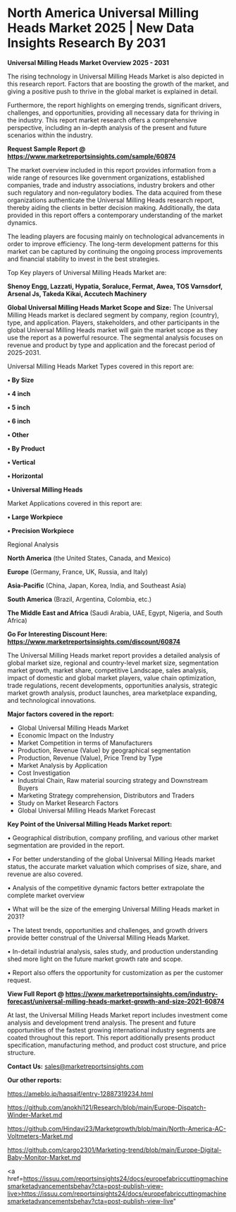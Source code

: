 # North America Universal Milling Heads Market 2025 | New Data Insights Research By 2031

<Strong> Universal Milling Heads Market Overview 2025 - 2031</strong>

The rising technology in Universal Milling Heads Market is also depicted in this research report. Factors that are boosting the growth of the market, and giving a positive push to thrive in the global market is explained in detail.

Furthermore, the report highlights on emerging trends, significant drivers, challenges, and opportunities, providing all necessary data for thriving in the industry. This report market research offers a comprehensive perspective, including an in-depth analysis of the present and future scenarios within the industry.

<strong>Request Sample Report @ <a href=https://www.marketreportsinsights.com/sample/60874>https://www.marketreportsinsights.com/sample/60874</a></strong>

The market overview included in this report provides information from a wide range of resources like government organizations, established companies, trade and industry associations, industry brokers and other such regulatory and non-regulatory bodies. The data acquired from these organizations authenticate the Universal Milling Heads research report, thereby aiding the clients in better decision making. Additionally, the data provided in this report offers a contemporary understanding of the market dynamics.

The leading players are focusing mainly on technological advancements in order to improve efficiency. The long-term development patterns for this market can be captured by continuing the ongoing process improvements and financial stability to invest in the best strategies.

Top Key players of Universal Milling Heads Market are:

<strong>Shenoy Engg, Lazzati, Hypatia, Soraluce, Fermat, Awea, TOS Varnsdorf, Arsenal Js, Takeda Kikai, Accutech Machinery</strong>

<strong><b>Global Universal Milling Heads Market Scope and Size:</b></strong>
The Universal Milling Heads market is declared segment by company, region (country), type, and application. Players, stakeholders, and other participants in the global Universal Milling Heads market will gain the market scope as they use the report as a powerful resource. The segmental analysis focuses on revenue and product by type and application and the forecast period of 2025-2031.

Universal Milling Heads Market Types covered in this report are:

<strong>• By Size

• 4 inch

• 5 inch

• 6 inch

• Other

• By Product

• Vertical

• Horizontal

• Universal Milling Heads</strong>

Market Applications covered in this report are:

<strong>• Large Workpiece

• Precision Workpiece</strong> 

Regional Analysis

<strong>North America</strong> (the United States, Canada, and Mexico)

<strong>Europe</strong> (Germany, France, UK, Russia, and Italy)

<strong>Asia-Pacific</strong> (China, Japan, Korea, India, and Southeast Asia)

<strong>South America</strong> (Brazil, Argentina, Colombia, etc.)

<strong>The Middle East and Africa</strong> (Saudi Arabia, UAE, Egypt, Nigeria, and South Africa)

<strong>Go For Interesting Discount Here: <a href=https://www.marketreportsinsights.com/discount/60874>https://www.marketreportsinsights.com/discount/60874</a></strong>

The Universal Milling Heads market report provides a detailed analysis of global market size, regional and country-level market size, segmentation market growth, market share, competitive Landscape, sales analysis, impact of domestic and global market players, value chain optimization, trade regulations, recent developments, opportunities analysis, strategic market growth analysis, product launches, area marketplace expanding, and technological innovations.

<strong><b>Major factors covered in the report:</b></strong>
<ul>
  <li>Global Universal Milling Heads Market </li>
  <li>Economic Impact on the Industry</li>
  <li>Market Competition in terms of Manufacturers</li>
  <li>Production, Revenue (Value) by geographical segmentation</li>
  <li>Production, Revenue (Value), Price Trend by Type</li>
  <li>Market Analysis by Application</li>
  <li>Cost Investigation</li>
  <li>Industrial Chain, Raw material sourcing strategy and Downstream Buyers</li>
  <li>Marketing Strategy comprehension, Distributors and Traders</li>
  <li>Study on Market Research Factors</li>
  <li>Global Universal Milling Heads Market Forecast</li>
</ul>

<strong><b>Key Point of the Universal Milling Heads Market report:</b></strong>

• Geographical distribution, company profiling, and various other market segmentation are provided in the report.

• For better understanding of the global Universal Milling Heads market status, the accurate market valuation which comprises of size, share, and revenue are also covered.

• Analysis of the competitive dynamic factors better extrapolate the complete market overview

• What will be the size of the emerging Universal Milling Heads market in 2031?

• The latest trends, opportunities and challenges, and growth drivers provide better construal of the Universal Milling Heads Market.

• In-detail industrial analysis, sales study, and production understanding shed more light on the future market growth rate and scope.

• Report also offers the opportunity for customization as per the customer request.

<strong><b>View Full Report @ <a href=https://www.marketreportsinsights.com/industry-forecast/universal-milling-heads-market-growth-and-size-2021-60874>https://www.marketreportsinsights.com/industry-forecast/universal-milling-heads-market-growth-and-size-2021-60874</a></b></strong>


At last, the Universal Milling Heads Market report includes investment come analysis and development trend analysis. The present and future opportunities of the fastest growing international industry segments are coated throughout this report. This report additionally presents product specification, manufacturing method, and product cost structure, and price structure.

<strong>Contact Us:</strong>
sales@marketreportsinsights.com

<strong>Our other reports:</strong>

<a href=https://ameblo.jp/haqsaif/entry-12887319234.html>https://ameblo.jp/haqsaif/entry-12887319234.html</a>

<a href=https://github.com/anokhi121/Research/blob/main/Europe-Dispatch-Winder-Market.md>https://github.com/anokhi121/Research/blob/main/Europe-Dispatch-Winder-Market.md</a>

<a href=https://github.com/Hindavi23/Marketgrowth/blob/main/North-America-AC-Voltmeters-Market.md>https://github.com/Hindavi23/Marketgrowth/blob/main/North-America-AC-Voltmeters-Market.md</a>

<a href=https://github.com/cargo2301/Marketing-trend/blob/main/Europe-Digital-Baby-Monitor-Market.md>https://github.com/cargo2301/Marketing-trend/blob/main/Europe-Digital-Baby-Monitor-Market.md</a>

<a href=https://issuu.com/reportsinsights24/docs/europefabriccuttingmachinesmarketadvancementsbehav?cta=post-publish-view-live>https://issuu.com/reportsinsights24/docs/europefabriccuttingmachinesmarketadvancementsbehav?cta=post-publish-view-live</a>"
